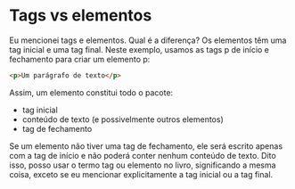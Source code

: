 # Tags vs elementos

Eu mencionei tags e elementos. Qual é a diferença?
Os elementos têm uma tag inicial e uma tag final. Neste exemplo, usamos as tags p de início e fechamento para criar um elemento p:

```html
<p>Um parágrafo de texto</p>
```

Assim, um elemento constitui todo o pacote:

- tag inicial
- conteúdo de texto (e possivelmente outros elementos)
- tag de fechamento

Se um elemento não tiver uma tag de fechamento, ele será escrito apenas com a tag de início e não poderá conter nenhum conteúdo de texto.
Dito isso, posso usar o termo tag ou elemento no livro, significando a mesma coisa, exceto se eu mencionar explicitamente a tag inicial ou a tag final.
